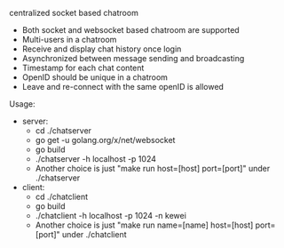 centralized socket based chatroom

- Both socket and websocket based chatroom are supported
- Multi-users in a chatroom
- Receive and display chat history once login
- Asynchronized between message sending and broadcasting
- Timestamp for each chat content
- OpenID should be unique in a chatroom
- Leave and re-connect with the same openID is allowed

Usage:

- server:
	- cd ./chatserver
	- go get -u golang.org/x/net/websocket
	- go build
	- ./chatserver -h localhost -p 1024
	- Another choice is just "make run host=[host] port=[port]" under ./chatserver
- client:
	- cd ./chatclient
	- go build
	- ./chatclient -h localhost -p 1024 -n kewei
	- Another choice is just "make run name=[name] host=[host] port=[port]" under ./chatclient
